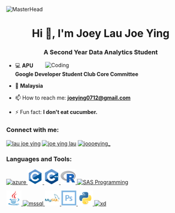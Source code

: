![MasterHead](https://drive.google.com/uc?export=view&id=1j8qqjjX02oa7YcXeELcda5VYi5VCr-xu)



<h1 align="center">Hi 👋, I'm Joey Lau Joe Ying</h1>
<h3 align="center">A Second Year Data Analytics Student</h3>



<img align = "right" alt = "Coding" width = "400" src = "https://cdn.dribbble.com/users/1523313/screenshots/13671653/media/7c52f9d4b1117aa12f3bf9f9c3b9e1aa.gif">

- 💻 **APU Google Developer Student Club Core Committee**

- 📍 **Malaysia**

- 📫 How to reach me: **joeying0712@gmail.com**

- ⚡ Fun fact: **I don't eat cucumber.**



<h3 align="left">Connect with me:</h3>
<p align="left">
<a href="https://linkedin.com/in/lau joe ying" target="blank"><img align="center" src="https://raw.githubusercontent.com/rahuldkjain/github-profile-readme-generator/master/src/images/icons/Social/linked-in-alt.svg" alt="lau joe ying" height="30" width="40" /></a>
<a href="https://fb.com/joe ying lau" target="blank"><img align="center" src="https://raw.githubusercontent.com/rahuldkjain/github-profile-readme-generator/master/src/images/icons/Social/facebook.svg" alt="joe ying lau" height="30" width="40" /></a>
<a href="https://instagram.com/joooeying_" target="blank"><img align="center" src="https://raw.githubusercontent.com/rahuldkjain/github-profile-readme-generator/master/src/images/icons/Social/instagram.svg" alt="joooeying_" height="30" width="40" /></a>
</p>

<h3 align="left">Languages and Tools:</h3>
<p align="left"> <a href="https://azure.microsoft.com/en-in/" target="_blank" rel="noreferrer"> <img src="https://www.vectorlogo.zone/logos/microsoft_azure/microsoft_azure-icon.svg" alt="azure" width="40" height="40"/> </a> <a href="https://www.cprogramming.com/" target="_blank" rel="noreferrer"> <img src="https://raw.githubusercontent.com/devicons/devicon/master/icons/c/c-original.svg" alt="c" width="40" height="40"/> </a> <a href="https://www.w3schools.com/cpp/" target="_blank" rel="noreferrer"> <img 

<img src="https://raw.githubusercontent.com/devicons/devicon/master/icons/cplusplus/cplusplus-original.svg" alt="cplusplus" width="40" height="40">


<img src="https://raw.githubusercontent.com/devicons/devicon/master/icons/r/r-original.svg" alt="R Programming" width="40" height="40"/>

<img src="https://upload.wikimedia.org/wikipedia/commons/thumb/1/10/SAS_logo_horiz.svg/440px-SAS_logo_horiz.svg.png" alt="SAS Programming" width="40" height="40"/>


 </a> <a href="https://www.java.com" target="_blank" rel="noreferrer"> <img src="https://raw.githubusercontent.com/devicons/devicon/master/icons/java/java-original.svg" alt="java" width="40" height="40"/> </a> <a href="https://www.microsoft.com/en-us/sql-server" target="_blank" rel="noreferrer"> <img src="https://www.svgrepo.com/show/303229/microsoft-sql-server-logo.svg" alt="mssql" width="40" height="40"/> </a> <a href="https://www.mysql.com/" target="_blank" rel="noreferrer"> <img src="https://raw.githubusercontent.com/devicons/devicon/master/icons/mysql/mysql-original-wordmark.svg" alt="mysql" width="40" height="40"/> </a> <a href="https://www.photoshop.com/en" target="_blank" rel="noreferrer"> <img src="https://raw.githubusercontent.com/devicons/devicon/master/icons/photoshop/photoshop-line.svg" alt="photoshop" width="40" height="40"/> </a> <a href="https://www.python.org" target="_blank" rel="noreferrer"> <img src="https://raw.githubusercontent.com/devicons/devicon/master/icons/python/python-original.svg" alt="python" width="40" height="40"/> </a> <a href="https://www.adobe.com/products/xd.html" target="_blank" rel="noreferrer"> <img src="https://cdn.worldvectorlogo.com/logos/adobe-xd.svg" alt="xd" width="40" height="40"/> </a> </p>
